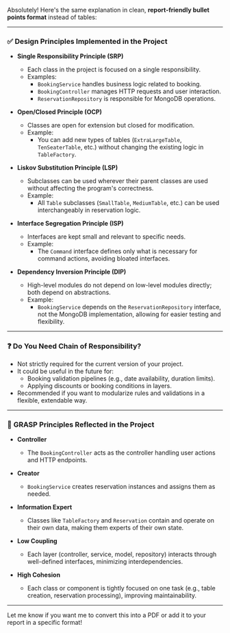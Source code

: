 Absolutely! Here's the same explanation in clean, **report-friendly bullet points format** instead of tables:

---

### ✅ **Design Principles Implemented in the Project**

- **Single Responsibility Principle (SRP)**
  - Each class in the project is focused on a single responsibility.
  - Examples:
    - `BookingService` handles business logic related to booking.
    - `BookingController` manages HTTP requests and user interaction.
    - `ReservationRepository` is responsible for MongoDB operations.

- **Open/Closed Principle (OCP)**
  - Classes are open for extension but closed for modification.
  - Example:
    - You can add new types of tables (`ExtraLargeTable`, `TenSeaterTable`, etc.) without changing the existing logic in `TableFactory`.

- **Liskov Substitution Principle (LSP)**
  - Subclasses can be used wherever their parent classes are used without affecting the program's correctness.
  - Example:
    - All `Table` subclasses (`SmallTable`, `MediumTable`, etc.) can be used interchangeably in reservation logic.

- **Interface Segregation Principle (ISP)**
  - Interfaces are kept small and relevant to specific needs.
  - Example:
    - The `Command` interface defines only what is necessary for command actions, avoiding bloated interfaces.

- **Dependency Inversion Principle (DIP)**
  - High-level modules do not depend on low-level modules directly; both depend on abstractions.
  - Example:
    - `BookingService` depends on the `ReservationRepository` interface, not the MongoDB implementation, allowing for easier testing and flexibility.

---

### ❓ **Do You Need Chain of Responsibility?**

- Not strictly required for the current version of your project.
- It could be useful in the future for:
  - Booking validation pipelines (e.g., date availability, duration limits).
  - Applying discounts or booking conditions in layers.
- Recommended if you want to modularize rules and validations in a flexible, extendable way.

---

### 🧠 **GRASP Principles Reflected in the Project**

- **Controller**
  - The `BookingController` acts as the controller handling user actions and HTTP endpoints.

- **Creator**
  - `BookingService` creates reservation instances and assigns them as needed.

- **Information Expert**
  - Classes like `TableFactory` and `Reservation` contain and operate on their own data, making them experts of their own state.

- **Low Coupling**
  - Each layer (controller, service, model, repository) interacts through well-defined interfaces, minimizing interdependencies.

- **High Cohesion**
  - Each class or component is tightly focused on one task (e.g., table creation, reservation processing), improving maintainability.

---

Let me know if you want me to convert this into a PDF or add it to your report in a specific format!